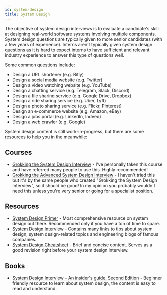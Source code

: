 ```yaml
---
id: system-design
title: System Design
---
```


The objective of system design interviews is to evaluate a candidate's skill at designing real-world software systems involving multiple components. System design questions are typically given to more senior candidates (with a few years of experience). Interns aren't typically given system design questions as it is hard to expect interns to have sufficient and relevant industry experience to answer this type of questions well.

Some common questions include:

- Design a URL shortener (e.g. Bitly)
- Design a social media website (e.g. Twitter)
- Design a video watching website (e.g. YouTube)
- Design a chatting service (e.g. Telegram, Slack, Discord)
- Design a file sharing service (e.g. Google Drive, Dropbox)
- Design a ride sharing service (e.g. Uber, Lyft)
- Design a photo sharing service (e.g. Flickr, Pinterest)
- Design an e-commerce website (e.g. Amazon, eBay)
- Design a jobs portal (e.g. LinkedIn, Indeed)
- Design a web crawler (e.g. Google)

System design content is still work-in-progress, but there are some resources to help you in the meanwhile:

## Courses

- [Grokking the System Design Interview](https://www.educative.io/courses/grokking-the-system-design-interview?aff=x23W) - I've personally taken this course and have referred many people to use this. Highly recommended!
- [Grokking the Advanced System Design Interview](https://www.educative.io/courses/grokking-adv-system-design-intvw?aff=x23W) - I haven't tried this but it's by the same people who created "Grokking the System Design Interview", so it should be good! In my opinion you probably wouldn't need this unless you're very senior or going for a specialist position.

## Resources

- [System Design Primer](https://github.com/donnemartin/system-design-primer) - Most comprehensive resource on system design out there. Recommended only if you have a ton of time to spare.
- [System Design Interview](https://github.com/checkcheckzz/system-design-interview) - Contains many links to tips about system design, system design-related topics and engineering blogs of famous companies.
- [System Design Cheatsheet](https://gist.github.com/vasanthk/485d1c25737e8e72759f) - Brief and concise content. Serves as a good revision right before your system design interview.

## Books
- [System Design Interview – An insider's guide, Second Edition](https://www.amazon.com/System-Design-Interview-insiders-Second/dp/B08CMF2CQF) - Beginner friendly resource to learn about system design, the content is easy to read and understand.
